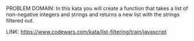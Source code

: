 PROBLEM DOMAIN:
In this kata you will create a function that takes a list of non-negative integers and strings and returns a new list with the strings filtered out.

LINK:
https://www.codewars.com/kata/list-filtering/train/javascript